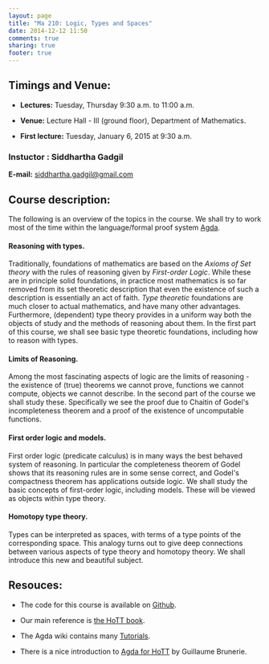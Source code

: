 ```yaml
---
layout: page
title: "Ma 210: Logic, Types and Spaces"
date: 2014-12-12 11:50
comments: true
sharing: true
footer: true
---
```


## Timings and Venue:

* **Lectures:** Tuesday, Thursday 9:30 a.m. to 11:00 a.m.

* **Venue:** Lecture Hall - III (ground floor), Department of Mathematics.

* **First lecture:** Tuesday, January 6, 2015 at 9:30 a.m.

### Instuctor : Siddhartha Gadgil
__E-mail:__ <siddhartha.gadgil@gmail.com>

## Course description:

The following is an overview of the topics in the course. We shall try to work most of the time within the language/formal proof system [Agda](http://wiki.portal.chalmers.se/agda/pmwiki.php).

#### Reasoning with types.
Traditionally, foundations of mathematics are based on the _Axioms of Set theory_ with the rules of reasoning given by _First-order Logic_. While these are in principle solid foundations, in practice most mathematics is so far removed from its set theoretic description that even the existence of such a description is essentially an act of faith. _Type theoretic_ foundations are much closer to actual mathematics, and have many other advantages. Furthermore, (dependent) type theory provides in a uniform way both the objects of study and the methods of reasoning about them. In the first part of this course, we shall see basic type theoretic foundations, including how to reason with types.

#### Limits of Reasoning.
Among the most fascinating aspects of logic are the limits of reasoning - the existence of (true) theorems we cannot prove, functions we cannot compute, objects we cannot describe. In the second part of the course we shall study these. Specifically we see the proof due to Chaitin of Godel's incompleteness theorem and a proof of the existence of uncomputable functions.

#### First order logic and models.

First order logic (predicate calculus) is in many ways the best behaved system of reasoning. In particular the completeness theorem of Godel shows that its reasoning rules are in some sense correct, and Godel's compactness theorem has applications outside logic. We shall study the basic concepts of first-order logic, including models. These will be viewed as objects within type theory.

#### Homotopy type theory.

Types can be interpreted as spaces, with terms of a type points of the corresponding space. This analogy turns out to give deep connections between various aspects of type theory and homotopy theory. We shall introduce this new and beautiful subject.

## Resouces:

* The code for this course is available on [Github](https://github.com/siddhartha-gadgil/LogicTypesSpaces).

* Our main reference is [the HoTT book](http://homotopytypetheory.org/2013/06/20/the-hott-book/).

* The Agda wiki contains many [Tutorials](http://wiki.portal.chalmers.se/agda/pmwiki.php?n=Main.Othertutorials).

* There is a nice introduction to [Agda for HoTT](https://github.com/guillaumebrunerie/HoTT/blob/master/Agda/tutorial/README.md) by Guillaume Brunerie.
